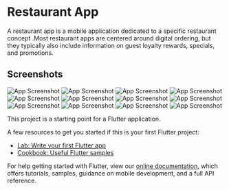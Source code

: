 
# Restaurant App 

A restaurant app is a mobile application dedicated to a specific restaurant concept .Most restaurant apps are centered around digital ordering, but they typically also include information on guest loyalty rewards, specials, and promotions. 
<br/>


## Screenshots


![App Screenshot](https://res.cloudinary.com/de6wqnjl3/image/upload/c_scale,h_400,w_200/v1659187166/My%20app%20sceanshots/restaurant%20app/IMG-20210902-WA0014_h3jlb9.jpg)
![App Screenshot](https://res.cloudinary.com/de6wqnjl3/image/upload/c_scale,h_400,w_200/v1659187166/My%20app%20sceanshots/restaurant%20app/IMG-20210902-WA0016_oxx7ta.jpg)
![App Screenshot](https://res.cloudinary.com/de6wqnjl3/image/upload/c_scale,h_400,w_200/v1659187168/My%20app%20sceanshots/restaurant%20app/IMG-20210902-WA0018_jszj7h.jpg)
![App Screenshot](https://res.cloudinary.com/de6wqnjl3/image/upload/c_scale,h_400,w_200/v1659187167/My%20app%20sceanshots/restaurant%20app/IMG-20210902-WA0019_wofqzt.jpg)
![App Screenshot](https://res.cloudinary.com/de6wqnjl3/image/upload/c_scale,h_400,w_200/v1659187169/My%20app%20sceanshots/restaurant%20app/IMG-20210902-WA0030_msjc2r.jpg)
![App Screenshot](https://res.cloudinary.com/de6wqnjl3/image/upload/c_scale,h_400,w_200/v1659187165/My%20app%20sceanshots/restaurant%20app/IMG-20210902-WA0012_iz8rjs.jpg)
![App Screenshot](https://res.cloudinary.com/de6wqnjl3/image/upload/c_scale,h_400,w_200/v1659187163/My%20app%20sceanshots/restaurant%20app/IMG-20210902-WA0022_xxaj5g.jpg)
![App Screenshot](https://res.cloudinary.com/de6wqnjl3/image/upload/c_scale,h_400,w_200/v1659187162/My%20app%20sceanshots/restaurant%20app/IMG-20210902-WA0024_mo04yg.jpg)
![App Screenshot](https://res.cloudinary.com/de6wqnjl3/image/upload/c_scale,h_400,w_200/v1659187163/My%20app%20sceanshots/restaurant%20app/IMG-20210902-WA0027_uksm1w.jpg)
![App Screenshot](https://res.cloudinary.com/de6wqnjl3/image/upload/c_scale,h_400,w_200/v1659187163/My%20app%20sceanshots/restaurant%20app/IMG-20210902-WA0028_xpuhw0.jpg)
![App Screenshot](https://res.cloudinary.com/de6wqnjl3/image/upload/c_scale,h_400,w_200/v1659187162/My%20app%20sceanshots/restaurant%20app/IMG-20210902-WA0023_zyjtaf.jpg)
![App Screenshot](https://res.cloudinary.com/de6wqnjl3/image/upload/c_scale,h_400,w_200/v1659187163/My%20app%20sceanshots/restaurant%20app/IMG-20210902-WA0025_u6ixqa.jpg)



This project is a starting point for a Flutter application.

A few resources to get you started if this is your first Flutter project:

- [Lab: Write your first Flutter app](https://flutter.dev/docs/get-started/codelab)
- [Cookbook: Useful Flutter samples](https://flutter.dev/docs/cookbook)

For help getting started with Flutter, view our
[online documentation](https://flutter.dev/docs), which offers tutorials,
samples, guidance on mobile development, and a full API reference.

